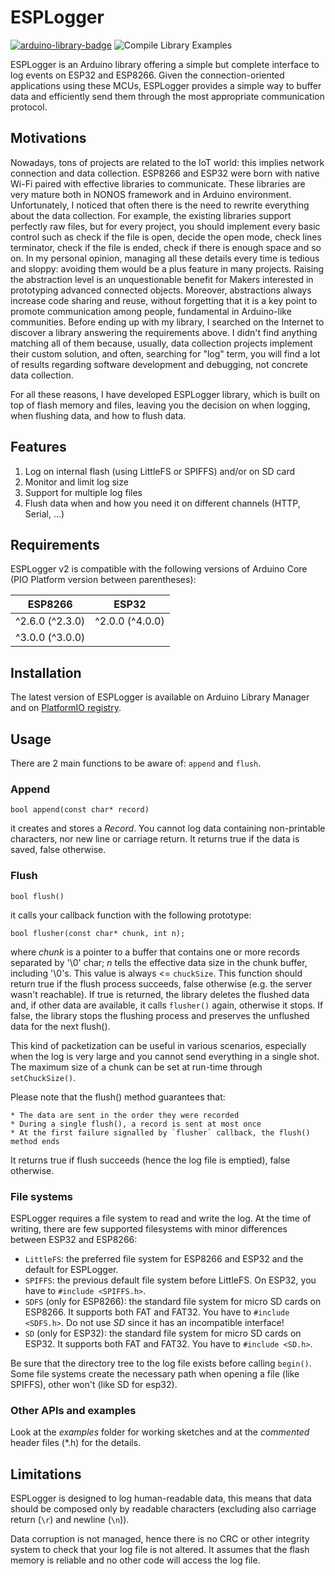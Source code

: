 # ESPLogger

[![arduino-library-badge](https://www.ardu-badge.com/badge/ESPLogger.svg)](https://www.ardu-badge.com/badge/ESPLogger.svg) ![Compile Library Examples](https://github.com/fabianoriccardi/ESPLogger/actions/workflows/LibraryBuild.yml/badge.svg)

ESPLogger is an Arduino library offering a simple but complete interface to log events on ESP32 and ESP8266. Given the connection-oriented applications using these MCUs, ESPLogger provides a simple way to buffer data and efficiently send them through the most appropriate communication protocol.

## Motivations

Nowadays, tons of projects are related to the IoT world: this implies network connection and data collection. ESP8266 and ESP32 were born with native Wi-Fi paired with effective libraries to communicate. These libraries are very mature both in NONOS framework and in Arduino environment. Unfortunately, I noticed that often there is the need to rewrite everything about the data collection. For example, the existing libraries support perfectly raw files, but for every project, you should implement every basic control such as check if the file is open, decide the open mode, check lines terminator, check if the file is ended, check if there is enough space and so on. In my personal opinion, managing all these details every time is tedious and sloppy: avoiding them would be a plus feature in many projects. Raising the abstraction level is an unquestionable benefit for Makers interested in prototyping advanced connected objects. Moreover, abstractions always increase code sharing and reuse, without forgetting that it is a key point to promote communication among people, fundamental in Arduino-like communities. Before ending up with my library, I searched on the Internet to discover a library answering the requirements above. I didn't find anything matching all of them because, usually, data collection projects implement their custom solution, and often, searching for "log" term, you will find a lot of results regarding software development and debugging, not concrete data collection.

For all these reasons, I have developed ESPLogger library, which is built on top of flash memory and files, leaving you the decision on when logging, when flushing data, and how to flush data.

## Features

1. Log on internal flash (using LittleFS or SPIFFS) and/or on SD card
2. Monitor and limit log size
3. Support for multiple log files
4. Flush data when and how you need it on different channels (HTTP, Serial, ...)

## Requirements

ESPLogger v2 is compatible with the following versions of Arduino Core (PIO Platform version between parentheses):

| ESP8266           | ESP32             |
|-------------------|-------------------|
| ^2.6.0 (^2.3.0)   |   ^2.0.0 (^4.0.0) |
| ^3.0.0 (^3.0.0)   |                   |

## Installation

The latest version of ESPLogger is available on Arduino Library Manager and on [PlatformIO registry](https://platformio.org/lib/show/5879/ESPLogger).

## Usage

There are 2 main functions to be aware of: `append` and `flush`.

### Append

    bool append(const char* record)

it creates and stores a *Record*. You cannot log data containing non-printable characters, nor new line or carriage return. It returns true if the data is saved, false otherwise.

### Flush

    bool flush()

it calls your callback function with the following prototype:

    bool flusher(const char* chunk, int n);

where *chunk* is a pointer to a buffer that contains one or more records separated by '\0' char; *n* tells the effective data size in the chunk buffer, including '\0's. This value is always <= `chuckSize`. This function should return true if the flush process succeeds, false otherwise (e.g. the server wasn't reachable). If true is returned, the library deletes the flushed data and, if other data are available, it calls `flusher()` again, otherwise it stops. If false, the library stops the flushing process and preserves the unflushed data for the next flush().

This kind of packetization can be useful in various scenarios, especially when the log is very large and you cannot send everything in a single shot. The maximum size of a chunk can be set at run-time through `setChuckSize()`.

Please note that the flush() method guarantees that:

    * The data are sent in the order they were recorded 
    * During a single flush(), a record is sent at most once
    * At the first failure signalled by `flusher` callback, the flush() method ends

It returns true if flush succeeds (hence the log file is emptied), false otherwise.

### File systems

ESPLogger requires a file system to read and write the log. At the time of writing, there are few supported filesystems with minor differences between ESP32 and ESP8266:

* `LittleFS`: the preferred file system for ESP8266 and ESP32 and the default for ESPLogger.
* `SPIFFS`: the previous default file system before LittleFS. On ESP32, you have to `#include <SPIFFS.h>`.
* `SDFS` (only for ESP8266): the standard file system for micro SD cards on ESP8266. It supports both FAT and FAT32. You have to `#include <SDFS.h>`. Do not use *SD* since it has an incompatible interface!
* `SD` (only for ESP32): the standard file system for micro SD cards on ESP32. It supports both FAT and FAT32. You have to `#include <SD.h>`.

Be sure that the directory tree to the log file exists before calling `begin()`. Some file systems create the necessary path when opening a file (like SPIFFS), other won't (like SD for esp32).

### Other APIs and examples

Look at the *examples* folder for working sketches and at the *commented* header files (*.h) for the details.

## Limitations

ESPLogger is designed to log human-readable data, this means that data should be composed only by readable characters (excluding also carriage return (`\r`) and newline (`\n`)).

Data corruption is not managed, hence there is no CRC or other integrity system to check that your log file is not altered. It assumes that the flash memory is reliable and no other code will access the log file.
